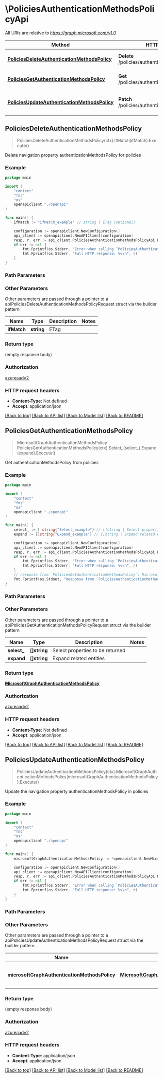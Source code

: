 # \PoliciesAuthenticationMethodsPolicyApi

All URIs are relative to *https://graph.microsoft.com/v1.0*

Method | HTTP request | Description
------------- | ------------- | -------------
[**PoliciesDeleteAuthenticationMethodsPolicy**](PoliciesAuthenticationMethodsPolicyApi.md#PoliciesDeleteAuthenticationMethodsPolicy) | **Delete** /policies/authenticationMethodsPolicy | Delete navigation property authenticationMethodsPolicy for policies
[**PoliciesGetAuthenticationMethodsPolicy**](PoliciesAuthenticationMethodsPolicyApi.md#PoliciesGetAuthenticationMethodsPolicy) | **Get** /policies/authenticationMethodsPolicy | Get authenticationMethodsPolicy from policies
[**PoliciesUpdateAuthenticationMethodsPolicy**](PoliciesAuthenticationMethodsPolicyApi.md#PoliciesUpdateAuthenticationMethodsPolicy) | **Patch** /policies/authenticationMethodsPolicy | Update the navigation property authenticationMethodsPolicy in policies



## PoliciesDeleteAuthenticationMethodsPolicy

> PoliciesDeleteAuthenticationMethodsPolicy(ctx).IfMatch(ifMatch).Execute()

Delete navigation property authenticationMethodsPolicy for policies



### Example

```go
package main

import (
    "context"
    "fmt"
    "os"
    openapiclient "./openapi"
)

func main() {
    ifMatch := "ifMatch_example" // string | ETag (optional)

    configuration := openapiclient.NewConfiguration()
    api_client := openapiclient.NewAPIClient(configuration)
    resp, r, err := api_client.PoliciesAuthenticationMethodsPolicyApi.PoliciesDeleteAuthenticationMethodsPolicy(context.Background()).IfMatch(ifMatch).Execute()
    if err != nil {
        fmt.Fprintf(os.Stderr, "Error when calling `PoliciesAuthenticationMethodsPolicyApi.PoliciesDeleteAuthenticationMethodsPolicy``: %v\n", err)
        fmt.Fprintf(os.Stderr, "Full HTTP response: %v\n", r)
    }
}
```

### Path Parameters



### Other Parameters

Other parameters are passed through a pointer to a apiPoliciesDeleteAuthenticationMethodsPolicyRequest struct via the builder pattern


Name | Type | Description  | Notes
------------- | ------------- | ------------- | -------------
 **ifMatch** | **string** | ETag | 

### Return type

 (empty response body)

### Authorization

[azureaadv2](../README.md#azureaadv2)

### HTTP request headers

- **Content-Type**: Not defined
- **Accept**: application/json

[[Back to top]](#) [[Back to API list]](../README.md#documentation-for-api-endpoints)
[[Back to Model list]](../README.md#documentation-for-models)
[[Back to README]](../README.md)


## PoliciesGetAuthenticationMethodsPolicy

> MicrosoftGraphAuthenticationMethodsPolicy PoliciesGetAuthenticationMethodsPolicy(ctx).Select_(select_).Expand(expand).Execute()

Get authenticationMethodsPolicy from policies



### Example

```go
package main

import (
    "context"
    "fmt"
    "os"
    openapiclient "./openapi"
)

func main() {
    select_ := []string{"Select_example"} // []string | Select properties to be returned (optional)
    expand := []string{"Expand_example"} // []string | Expand related entities (optional)

    configuration := openapiclient.NewConfiguration()
    api_client := openapiclient.NewAPIClient(configuration)
    resp, r, err := api_client.PoliciesAuthenticationMethodsPolicyApi.PoliciesGetAuthenticationMethodsPolicy(context.Background()).Select_(select_).Expand(expand).Execute()
    if err != nil {
        fmt.Fprintf(os.Stderr, "Error when calling `PoliciesAuthenticationMethodsPolicyApi.PoliciesGetAuthenticationMethodsPolicy``: %v\n", err)
        fmt.Fprintf(os.Stderr, "Full HTTP response: %v\n", r)
    }
    // response from `PoliciesGetAuthenticationMethodsPolicy`: MicrosoftGraphAuthenticationMethodsPolicy
    fmt.Fprintf(os.Stdout, "Response from `PoliciesAuthenticationMethodsPolicyApi.PoliciesGetAuthenticationMethodsPolicy`: %v\n", resp)
}
```

### Path Parameters



### Other Parameters

Other parameters are passed through a pointer to a apiPoliciesGetAuthenticationMethodsPolicyRequest struct via the builder pattern


Name | Type | Description  | Notes
------------- | ------------- | ------------- | -------------
 **select_** | **[]string** | Select properties to be returned | 
 **expand** | **[]string** | Expand related entities | 

### Return type

[**MicrosoftGraphAuthenticationMethodsPolicy**](MicrosoftGraphAuthenticationMethodsPolicy.md)

### Authorization

[azureaadv2](../README.md#azureaadv2)

### HTTP request headers

- **Content-Type**: Not defined
- **Accept**: application/json

[[Back to top]](#) [[Back to API list]](../README.md#documentation-for-api-endpoints)
[[Back to Model list]](../README.md#documentation-for-models)
[[Back to README]](../README.md)


## PoliciesUpdateAuthenticationMethodsPolicy

> PoliciesUpdateAuthenticationMethodsPolicy(ctx).MicrosoftGraphAuthenticationMethodsPolicy(microsoftGraphAuthenticationMethodsPolicy).Execute()

Update the navigation property authenticationMethodsPolicy in policies



### Example

```go
package main

import (
    "context"
    "fmt"
    "os"
    openapiclient "./openapi"
)

func main() {
    microsoftGraphAuthenticationMethodsPolicy := *openapiclient.NewMicrosoftGraphAuthenticationMethodsPolicy() // MicrosoftGraphAuthenticationMethodsPolicy | New navigation property values

    configuration := openapiclient.NewConfiguration()
    api_client := openapiclient.NewAPIClient(configuration)
    resp, r, err := api_client.PoliciesAuthenticationMethodsPolicyApi.PoliciesUpdateAuthenticationMethodsPolicy(context.Background()).MicrosoftGraphAuthenticationMethodsPolicy(microsoftGraphAuthenticationMethodsPolicy).Execute()
    if err != nil {
        fmt.Fprintf(os.Stderr, "Error when calling `PoliciesAuthenticationMethodsPolicyApi.PoliciesUpdateAuthenticationMethodsPolicy``: %v\n", err)
        fmt.Fprintf(os.Stderr, "Full HTTP response: %v\n", r)
    }
}
```

### Path Parameters



### Other Parameters

Other parameters are passed through a pointer to a apiPoliciesUpdateAuthenticationMethodsPolicyRequest struct via the builder pattern


Name | Type | Description  | Notes
------------- | ------------- | ------------- | -------------
 **microsoftGraphAuthenticationMethodsPolicy** | [**MicrosoftGraphAuthenticationMethodsPolicy**](MicrosoftGraphAuthenticationMethodsPolicy.md) | New navigation property values | 

### Return type

 (empty response body)

### Authorization

[azureaadv2](../README.md#azureaadv2)

### HTTP request headers

- **Content-Type**: application/json
- **Accept**: application/json

[[Back to top]](#) [[Back to API list]](../README.md#documentation-for-api-endpoints)
[[Back to Model list]](../README.md#documentation-for-models)
[[Back to README]](../README.md)

